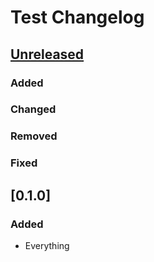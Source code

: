 # Test Changelog

## [Unreleased]
<!-- UNRELEASED START -->
### Added


### Changed


### Removed


### Fixed


<!-- UNRELEASED END -->

## [0.1.0]
### Added
- Everything

[Unreleased]: https://github.com/Astrashh/ConfigPackAutomation/compare/v0.1.0...HEAD
[1.0.0]: https://github.com/Astrashh/ConfigPackAutomation/releases/tag/v1.0.0